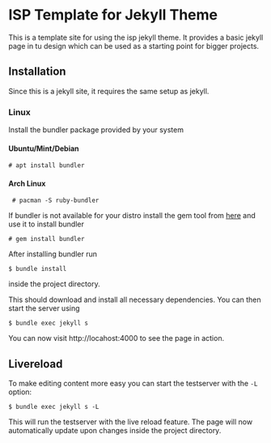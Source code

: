 # ISP Template for Jekyll Theme

This is a template site for using the isp jekyll theme. It provides a basic jekyll page in tu design which can be used as a starting point for bigger projects.

## Installation
Since this is a jekyll site, it requires the same setup as jekyll.

### Linux
Install the bundler package provided by your system
#### Ubuntu/Mint/Debian
```# apt install bundler```
#### Arch Linux
``` # pacman -S ruby-bundler```

If bundler is not available for your distro install the gem tool from [here](https://rubygems.org/pages/download) and use it to install bundler 

```# gem install bundler```

After installing bundler run 

`$ bundle install`

inside the project directory.

This should download and install all necessary dependencies. You can then start the server using

`$ bundle exec jekyll s`

You can now visit http://locahost:4000 to see the page in action.

## Livereload
To make editing content more easy you can start the testserver with the `-L` option:

`$ bundle exec jekyll s -L`

This will run the testserver with the live reload feature. The page will now automatically update upon changes inside the project directory.  
